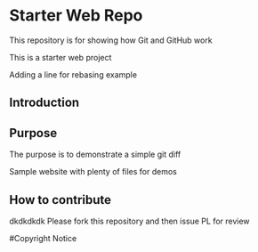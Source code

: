 # Starter Web Repo

This repository is for showing how Git and GitHub work

This is a starter web project

Adding a line for rebasing example

## Introduction


## Purpose

The purpose is to demonstrate a simple git diff

Sample website with plenty of files for demos

## How to contribute
dkdkdkdk
Please fork this repository and then issue PL for review

#Copyright Notice
